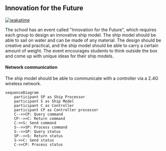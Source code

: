 <!--
 Copyright (C) 2025 langningchen
 
 This file is part of innovation.
 
 innovation is free software: you can redistribute it and/or modify
 it under the terms of the GNU General Public License as published by
 the Free Software Foundation, either version 3 of the License, or
 (at your option) any later version.
 
 innovation is distributed in the hope that it will be useful,
 but WITHOUT ANY WARRANTY; without even the implied warranty of
 MERCHANTABILITY or FITNESS FOR A PARTICULAR PURPOSE.  See the
 GNU General Public License for more details.
 
 You should have received a copy of the GNU General Public License
 along with innovation.  If not, see <https://www.gnu.org/licenses/>.
-->

## Innovation for the Future

[![wakatime](https://wakatime.com/badge/user/576a8b82-13f2-4f92-aa69-6fff06354a54/project/70d26c7c-18f7-4863-a7f6-ae7049ec9f53.svg)](https://wakatime.com/badge/user/576a8b82-13f2-4f92-aa69-6fff06354a54/project/70d26c7c-18f7-4863-a7f6-ae7049ec9f53)

The school has an event called "Innovation for the Future", which requires each group to design an innovative ship model. The ship model should be able to sail on water and can be made of any material. The design should be creative and practical, and the ship model should be able to carry a certain amount of weight. The event encourages students to think outside the box and come up with unique ideas for their ship models.

#### Network communication

The ship model should be able to communicate with a controller via a 2.4G wireless network. 

```mermaid
sequenceDiagram
    participant SP as Ship Processor
    participant S as Ship Model
    participant C as Controller
    participant CP as Controller processor
    C-->>CP: Query command
    CP-->>C: Return command
    C->>S: Send command
    S-->>SP: Process command
    S-->>SP: Query status
    SP-->>S: Return status
    S->>C: Send status
    C->>CP: Process status
```
